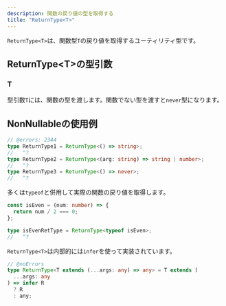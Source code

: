 ```yaml
---
description: 関数の戻り値の型を取得する
title: "ReturnType<T>"
---
```


`ReturnType<T>`は、関数型`T`の戻り値を取得するユーティリティ型です。

## ReturnType&lt;T>の型引数

### T

型引数`T`には、関数の型を渡します。関数でない型を渡すと`never`型になります。

## NonNullableの使用例

```ts twoslash
// @errors: 2344
type ReturnType1 = ReturnType<() => string>;
//   ^?
type ReturnType2 = ReturnType<(arg: string) => string | number>;
//   ^?
type ReturnType3 = ReturnType<() => never>;
//   ^?
```

多くは`typeof`と併用して実際の関数の戻り値を取得します。

```ts twoslash
const isEven = (num: number) => {
  return num / 2 === 0;
};

type isEvenRetType = ReturnType<typeof isEven>;
//   ^?
```

`ReturnType<T>`は内部的には`infer`を使って実装されています。

```ts twoslash
// @noErrors
type ReturnType<T extends (...args: any) => any> = T extends (
  ...args: any
) => infer R
  ? R
  : any;
```
